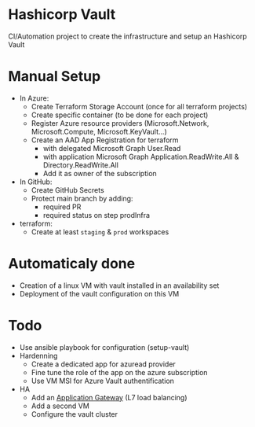 # Hashicorp Vault
CI/Automation project to create the infrastructure and setup an Hashicorp Vault

# Manual Setup
* In Azure:
  * Create Terraform Storage Account (once for all terraform projects)
  * Create specific container (to be done for each project)
  * Register Azure resource providers (Microsoft.Network, Microsoft.Compute, Microsoft.KeyVault...)
  * Create an AAD App Registration for terraform
    * with delegated Microsoft Graph User.Read
    * with application Microsoft Graph Application.ReadWrite.All & Directory.ReadWrite.All
    * Add it as owner of the subscription
* In GitHub:
  * Create GitHub Secrets
  * Protect main branch by adding:
    * required PR
    * required status on step prodInfra
* terraform:
  * Create at least `staging` & `prod` workspaces

# Automaticaly done
* Creation of a linux VM with vault installed in an availability set
* Deployment of the vault configuration on this VM

# Todo
* Use ansible playbook for configuration (setup-vault)
* Hardenning
  * Create a dedicated app for azuread provider
  * Fine tune the role of the app on the azure subscription
  * Use VM MSI for Azure Vault authentification
* HA
  * Add an [Application Gateway](https://docs.microsoft.com/en-us/azure/application-gateway/overview) (L7 load balancing)
  * Add a second VM
  * Configure the vault cluster


